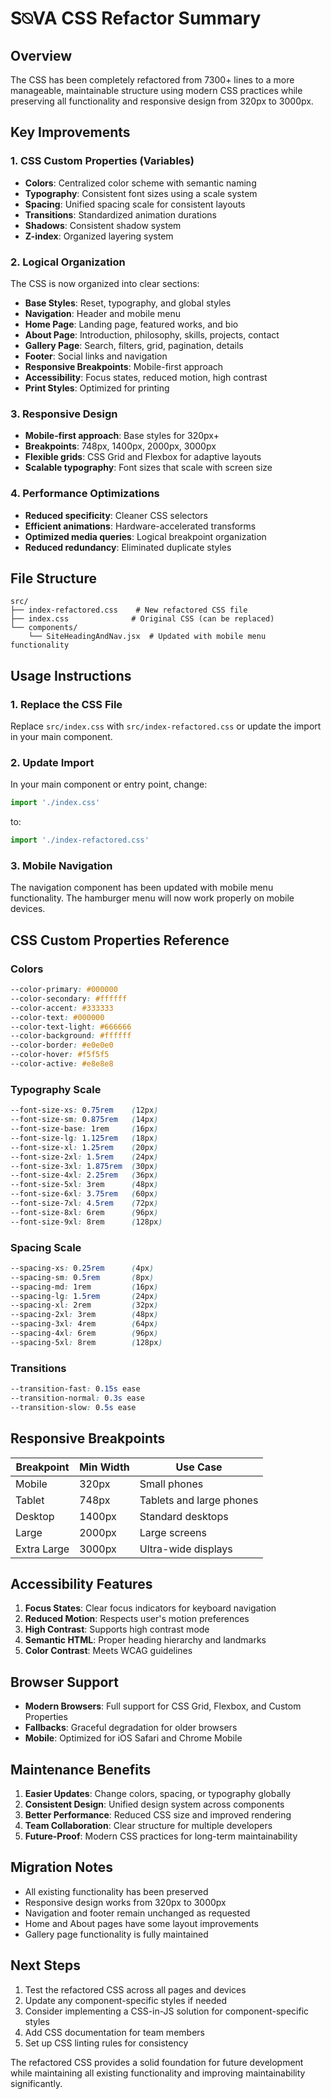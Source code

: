 # S⍉VA CSS Refactor Summary

## Overview
The CSS has been completely refactored from 7300+ lines to a more manageable, maintainable structure using modern CSS practices while preserving all functionality and responsive design from 320px to 3000px.

## Key Improvements

### 1. CSS Custom Properties (Variables)
- **Colors**: Centralized color scheme with semantic naming
- **Typography**: Consistent font sizes using a scale system
- **Spacing**: Unified spacing scale for consistent layouts
- **Transitions**: Standardized animation durations
- **Shadows**: Consistent shadow system
- **Z-index**: Organized layering system

### 2. Logical Organization
The CSS is now organized into clear sections:
- **Base Styles**: Reset, typography, and global styles
- **Navigation**: Header and mobile menu
- **Home Page**: Landing page, featured works, and bio
- **About Page**: Introduction, philosophy, skills, projects, contact
- **Gallery Page**: Search, filters, grid, pagination, details
- **Footer**: Social links and navigation
- **Responsive Breakpoints**: Mobile-first approach
- **Accessibility**: Focus states, reduced motion, high contrast
- **Print Styles**: Optimized for printing

### 3. Responsive Design
- **Mobile-first approach**: Base styles for 320px+
- **Breakpoints**: 748px, 1400px, 2000px, 3000px
- **Flexible grids**: CSS Grid and Flexbox for adaptive layouts
- **Scalable typography**: Font sizes that scale with screen size

### 4. Performance Optimizations
- **Reduced specificity**: Cleaner CSS selectors
- **Efficient animations**: Hardware-accelerated transforms
- **Optimized media queries**: Logical breakpoint organization
- **Reduced redundancy**: Eliminated duplicate styles

## File Structure

```
src/
├── index-refactored.css    # New refactored CSS file
├── index.css              # Original CSS (can be replaced)
└── components/
    └── SiteHeadingAndNav.jsx  # Updated with mobile menu functionality
```

## Usage Instructions

### 1. Replace the CSS File
Replace `src/index.css` with `src/index-refactored.css` or update the import in your main component.

### 2. Update Import
In your main component or entry point, change:
```javascript
import './index.css'
```
to:
```javascript
import './index-refactored.css'
```

### 3. Mobile Navigation
The navigation component has been updated with mobile menu functionality. The hamburger menu will now work properly on mobile devices.

## CSS Custom Properties Reference

### Colors
```css
--color-primary: #000000
--color-secondary: #ffffff
--color-accent: #333333
--color-text: #000000
--color-text-light: #666666
--color-background: #ffffff
--color-border: #e0e0e0
--color-hover: #f5f5f5
--color-active: #e8e8e8
```

### Typography Scale
```css
--font-size-xs: 0.75rem    (12px)
--font-size-sm: 0.875rem   (14px)
--font-size-base: 1rem     (16px)
--font-size-lg: 1.125rem   (18px)
--font-size-xl: 1.25rem    (20px)
--font-size-2xl: 1.5rem    (24px)
--font-size-3xl: 1.875rem  (30px)
--font-size-4xl: 2.25rem   (36px)
--font-size-5xl: 3rem      (48px)
--font-size-6xl: 3.75rem   (60px)
--font-size-7xl: 4.5rem    (72px)
--font-size-8xl: 6rem      (96px)
--font-size-9xl: 8rem      (128px)
```

### Spacing Scale
```css
--spacing-xs: 0.25rem      (4px)
--spacing-sm: 0.5rem       (8px)
--spacing-md: 1rem         (16px)
--spacing-lg: 1.5rem       (24px)
--spacing-xl: 2rem         (32px)
--spacing-2xl: 3rem        (48px)
--spacing-3xl: 4rem        (64px)
--spacing-4xl: 6rem        (96px)
--spacing-5xl: 8rem        (128px)
```

### Transitions
```css
--transition-fast: 0.15s ease
--transition-normal: 0.3s ease
--transition-slow: 0.5s ease
```

## Responsive Breakpoints

| Breakpoint | Min Width | Use Case |
|------------|-----------|----------|
| Mobile     | 320px     | Small phones |
| Tablet     | 748px     | Tablets and large phones |
| Desktop    | 1400px    | Standard desktops |
| Large      | 2000px    | Large screens |
| Extra Large| 3000px    | Ultra-wide displays |

## Accessibility Features

1. **Focus States**: Clear focus indicators for keyboard navigation
2. **Reduced Motion**: Respects user's motion preferences
3. **High Contrast**: Supports high contrast mode
4. **Semantic HTML**: Proper heading hierarchy and landmarks
5. **Color Contrast**: Meets WCAG guidelines

## Browser Support

- **Modern Browsers**: Full support for CSS Grid, Flexbox, and Custom Properties
- **Fallbacks**: Graceful degradation for older browsers
- **Mobile**: Optimized for iOS Safari and Chrome Mobile

## Maintenance Benefits

1. **Easier Updates**: Change colors, spacing, or typography globally
2. **Consistent Design**: Unified design system across components
3. **Better Performance**: Reduced CSS size and improved rendering
4. **Team Collaboration**: Clear structure for multiple developers
5. **Future-Proof**: Modern CSS practices for long-term maintainability

## Migration Notes

- All existing functionality has been preserved
- Responsive design works from 320px to 3000px
- Navigation and footer remain unchanged as requested
- Home and About pages have some layout improvements
- Gallery page functionality is fully maintained

## Next Steps

1. Test the refactored CSS across all pages and devices
2. Update any component-specific styles if needed
3. Consider implementing a CSS-in-JS solution for component-specific styles
4. Add CSS documentation for team members
5. Set up CSS linting rules for consistency

The refactored CSS provides a solid foundation for future development while maintaining all existing functionality and improving maintainability significantly. 